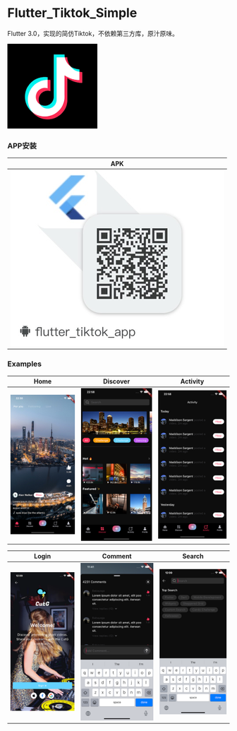 # Flutter_Tiktok_Simple

Flutter 3.0，实现的简仿Tiktok，不依赖第三方库，原汁原味。

![image](https://github.com/developerjet/Flutter_Tiktok_Simple/blob/main/ScreenShot/Tiktok_logo.png)


### APP安装
| APK |
| -- |
|![image](https://github.com/developerjet/Flutter_Tiktok_Simple/blob/main/ScreenShot/apk_install.jpg)|

 ### Examples
| Home | Discover | Activity |
| -- | -- | -- |
|![image](https://github.com/developerjet/Flutter_Tiktok_Simple/blob/main/ScreenShot/iPhone_01.png)|![image](https://github.com/developerjet/Flutter_Tiktok_Simple/blob/main/ScreenShot/iPhone_02.png)|![image](https://github.com/developerjet/Flutter_Tiktok_Simple/blob/main/ScreenShot/iPhone_03.png)|

| Login | Comment | Search |
| -- | -- | -- |
|![image](https://github.com/developerjet/Flutter_Tiktok_Simple/blob/main/ScreenShot/iPhone_04.png)|![image](https://github.com/developerjet/Flutter_Tiktok_Simple/blob/main/ScreenShot/iPhone_05.png)|![image](https://github.com/developerjet/Flutter_Tiktok_Simple/blob/main/ScreenShot/iPhone_06.png)|
 

